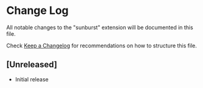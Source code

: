 # Change Log

All notable changes to the "sunburst" extension will be documented in this file.

Check [Keep a Changelog](http://keepachangelog.com/) for recommendations on how to structure this file.

## [Unreleased]

- Initial release
